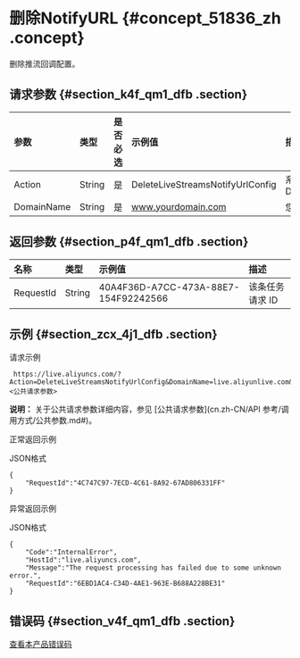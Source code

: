 # 删除NotifyURL {#concept_51836_zh .concept}

删除推流回调配置。

## 请求参数 {#section_k4f_qm1_dfb .section}

|参数|类型|是否必选|示例值|描述|
|:-|:-|:---|:--|:-|
|Action|String|是|DeleteLiveStreamsNotifyUrlConfig|系统规定参数。取值：DeleteLiveStreamsNotifyUrlConfig|
|DomainName|String|是|www.yourdomain.com|您的加速域名。|

## 返回参数 {#section_p4f_qm1_dfb .section}

|名称|类型|示例值|描述|
|:-|:-|:--|:-|
|RequestId|String|40A4F36D-A7CC-473A-88E7-154F92242566|该条任务请求 ID|

## 示例 {#section_zcx_4j1_dfb .section}

请求示例

```
 https://live.aliyuncs.com/?Action=DeleteLiveStreamsNotifyUrlConfig&DomainName=live.aliyunlive.com&<公共请求参数>
```

**说明：** 关于公共请求参数详细内容，参见 [公共请求参数](cn.zh-CN/API 参考/调用方式/公共参数.md#)。

正常返回示例

JSON格式

```
{
    "RequestId":"4C747C97-7ECD-4C61-8A92-67AD806331FF"
}
```

异常返回示例

JSON格式

```
{
    "Code":"InternalError",
    "HostId":"live.aliyuncs.com",
    "Message":"The request processing has failed due to some unknown error.",
    "RequestId":"6EBD1AC4-C34D-4AE1-963E-B688A228BE31"
}
```

## 错误码 {#section_v4f_qm1_dfb .section}

[查看本产品错误码](https://error-center.aliyun.com/status/product/live)


